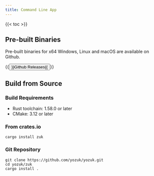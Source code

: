 ```yaml
---
title: Command Line App
---
```


{{< toc >}}

## Pre-built Binaries

Pre-built binaries for x64 Windows, Linux and macOS are available on Github.

{{<button size="large" href="https://github.com/yozuk/yozuk/releases">}}Github Releases{{</button>}}

## Build from Source

### Build Requirements

- Rust toolchain: 1.58.0 or later
- CMake: 3.12 or later

### From crates.io

```Shell
cargo install zuk
```

### Git Repository

```Shell
git clone https://github.com/yozuk/yozuk.git
cd yozuk/zuk
cargo install .
```
